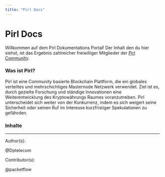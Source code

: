 ```yaml
---
title: "Pirl Docs"
---
```


# Pirl Docs

Willkommen auf dem Pirl Dokumentations Portal! Der Inhalt den du hier siehst, ist das Ergebnis zahlreicher freiwilliger Mitglieder der [Pirl Community](https://discord.gg/ZSAzcmn).

### Was ist Pirl? 



Pirl ist eine Community basierte Blockchain Plattform, die ein globales verteiltes und mehrschichtiges Masternode Netzwerk verwendet. Ziel ist es, durch gezielte Forschung und ständige Innovationen eine Weiterentwicklung des Kryptowährungs Raumes voranzutreiben. Pirl unterscheidet sich weiter von der Konkurrenz, indem es sich weigert seine Sicherheit oder seinen Ruf im Interesse kurzfristiger Spekulationen zu gefährden.

### Inhalte





---
Author(s):

@Dptelecom


Contributor(s):

@packetflow


